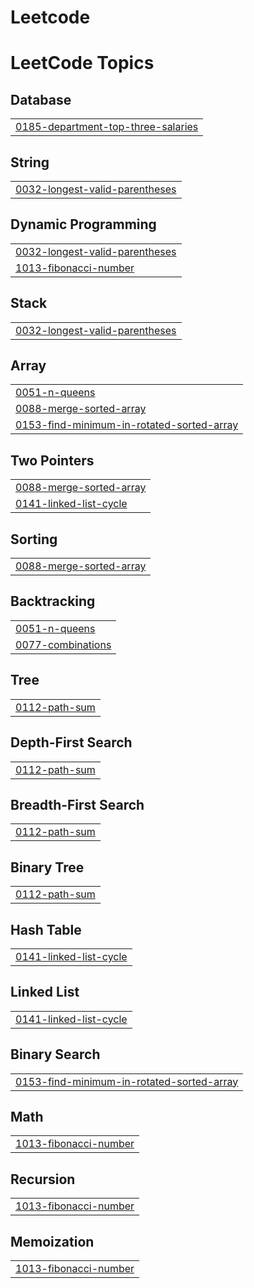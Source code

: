 # Leetcode
<!---LeetCode Topics Start-->
# LeetCode Topics
## Database
|  |
| ------- |
| [0185-department-top-three-salaries](https://github.com/chinnathambigitHub/Leetcode/tree/master/0185-department-top-three-salaries) |
## String
|  |
| ------- |
| [0032-longest-valid-parentheses](https://github.com/chinnathambigitHub/Leetcode/tree/master/0032-longest-valid-parentheses) |
## Dynamic Programming
|  |
| ------- |
| [0032-longest-valid-parentheses](https://github.com/chinnathambigitHub/Leetcode/tree/master/0032-longest-valid-parentheses) |
| [1013-fibonacci-number](https://github.com/chinnathambi1406/Leetcode/tree/master/1013-fibonacci-number) |
## Stack
|  |
| ------- |
| [0032-longest-valid-parentheses](https://github.com/chinnathambigitHub/Leetcode/tree/master/0032-longest-valid-parentheses) |
## Array
|  |
| ------- |
| [0051-n-queens](https://github.com/chinnathambi1406/Leetcode/tree/master/0051-n-queens) |
| [0088-merge-sorted-array](https://github.com/chinnathambigitHub/Leetcode/tree/master/0088-merge-sorted-array) |
| [0153-find-minimum-in-rotated-sorted-array](https://github.com/chinnathambi1406/Leetcode/tree/master/0153-find-minimum-in-rotated-sorted-array) |
## Two Pointers
|  |
| ------- |
| [0088-merge-sorted-array](https://github.com/chinnathambigitHub/Leetcode/tree/master/0088-merge-sorted-array) |
| [0141-linked-list-cycle](https://github.com/chinnathambi1406/Leetcode/tree/master/0141-linked-list-cycle) |
## Sorting
|  |
| ------- |
| [0088-merge-sorted-array](https://github.com/chinnathambigitHub/Leetcode/tree/master/0088-merge-sorted-array) |
## Backtracking
|  |
| ------- |
| [0051-n-queens](https://github.com/chinnathambi1406/Leetcode/tree/master/0051-n-queens) |
| [0077-combinations](https://github.com/chinnathambi1406/Leetcode/tree/master/0077-combinations) |
## Tree
|  |
| ------- |
| [0112-path-sum](https://github.com/chinnathambi1406/Leetcode/tree/master/0112-path-sum) |
## Depth-First Search
|  |
| ------- |
| [0112-path-sum](https://github.com/chinnathambi1406/Leetcode/tree/master/0112-path-sum) |
## Breadth-First Search
|  |
| ------- |
| [0112-path-sum](https://github.com/chinnathambi1406/Leetcode/tree/master/0112-path-sum) |
## Binary Tree
|  |
| ------- |
| [0112-path-sum](https://github.com/chinnathambi1406/Leetcode/tree/master/0112-path-sum) |
## Hash Table
|  |
| ------- |
| [0141-linked-list-cycle](https://github.com/chinnathambi1406/Leetcode/tree/master/0141-linked-list-cycle) |
## Linked List
|  |
| ------- |
| [0141-linked-list-cycle](https://github.com/chinnathambi1406/Leetcode/tree/master/0141-linked-list-cycle) |
## Binary Search
|  |
| ------- |
| [0153-find-minimum-in-rotated-sorted-array](https://github.com/chinnathambi1406/Leetcode/tree/master/0153-find-minimum-in-rotated-sorted-array) |
## Math
|  |
| ------- |
| [1013-fibonacci-number](https://github.com/chinnathambi1406/Leetcode/tree/master/1013-fibonacci-number) |
## Recursion
|  |
| ------- |
| [1013-fibonacci-number](https://github.com/chinnathambi1406/Leetcode/tree/master/1013-fibonacci-number) |
## Memoization
|  |
| ------- |
| [1013-fibonacci-number](https://github.com/chinnathambi1406/Leetcode/tree/master/1013-fibonacci-number) |
<!---LeetCode Topics End-->